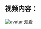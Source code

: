 ## 视频内容：
![avatar](https://i1.hdslb.com/bfs/archive/8d3fd5d6540dfea4cdde5c7893bcd8588a84b441.png@351w_197h.webp)
[观看]()
